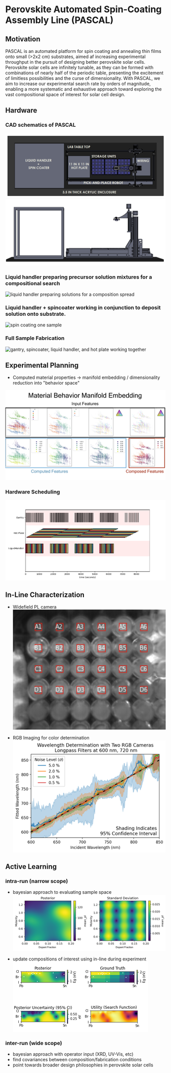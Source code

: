 # Perovskite Automated Spin-Coating Assembly Line (PASCAL)

## Motivation

PASCAL is an automated platform for spin coating and annealing thin films onto small (>2x2 cm) substrates, aimed af increasing experimental throughput in the pursuit of designing better perovskite solar cells. Perovskite solar cells are infinitely tunable, as they can be formed with combinations of nearly half of the periodic table, presenting the excitement of limitless possibilities and the curse of dimensionality. With PASCAL, we aim to increase our experimental search rate by orders of magnitude, enabling a more systematic and exhaustive approach toward exploring the vast compositional space of interest for solar cell design.

## Hardware

### CAD schematics of PASCAL

![top view](images/topview.png)
![front view](images/frontview.png)

### Liquid handler preparing precursor solution mixtures for a compositional search

![liquid handler preparing solutions for a composition spread](images/liquidhandling.gif)


### Liquid handler + spincoater working in conjunction to deposit solution onto substrate.

![spin coating one sample](images/spincoating.gif)

### Full Sample Fabrication

![gantry, spincoater, liquid handler, and hot plate working together](images/pascal_gif.gif)

## Experimental Planning

- Computed material properties -> manifold embedding / dimensionality reduction into "behavior space"

![manifold embedding](images/manifold_redacted.png)

### Hardware Scheduling

![sample fabrication scheduling to parallelize sample processes while hitting target timings](images/hp_limited.png)

## In-Line Characterization

- Widefield PL camera
![segmenting PL from wells](images/pl_segmentation.png)

- RGB Imaging for color determination
![PL wavelength determination with RGB cameras](images/WavelengthDeterminationwithNoise.png)

## Active Learning

### intra-run (narrow scope)

- bayesian approach to evaluating sample space
![bayesian posterior fit to experimental outcome](images/bayesian.png)

- update compositions of interest using in-line during experiment
![simulated bayesian optimization series](images/simulated_BO_search.png)

### inter-run (wide scope)

- bayesian approach with operator input (XRD, UV-Vis, etc)
- find covariances between composition/fabrication conditions
- point towards broader design philosophies in perovskite solar cells